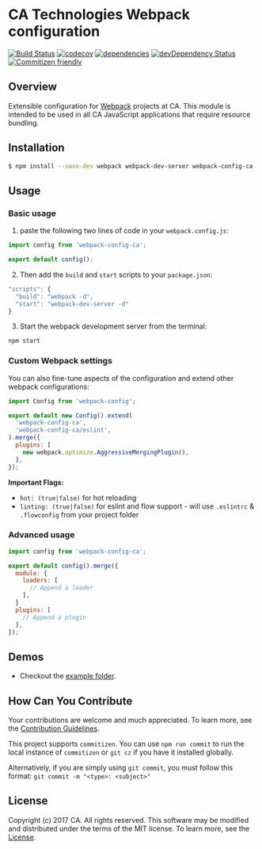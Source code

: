# CA Technologies Webpack configuration
[![Build Status](https://travis-ci.org/CAAPIM/webpack-config.svg?branch=master)](https://travis-ci.org/CAAPIM/webpack-config)
[![codecov](https://codecov.io/gh/CAAPIM/webpack-config/branch/master/graph/badge.svg)](https://codecov.io/gh/CAAPIM/webpack-config)
[![dependencies](https://david-dm.org/CAAPIM/webpack-config.svg)](https://david-dm.org/CAAPIM/webpack-config)
[![devDependency Status](https://david-dm.org/CAAPIM/webpack-config/dev-status.svg)](https://david-dm.org/CAAPIM/webpack-config#info=devDependencies)
[![Commitizen friendly](https://img.shields.io/badge/commitizen-friendly-brightgreen.svg)](http://commitizen.github.io/cz-cli/)

## Overview
Extensible configuration for [Webpack](https://webpack.github.io/) projects at CA. This module is intended to be used in all CA JavaScript applications that require resource bundling.

## Installation
```bash
$ npm install --save-dev webpack webpack-dev-server webpack-config-ca
```

## Usage
### Basic usage
1) paste the following two lines of code in your `webpack.config.js`:
```js
import config from 'webpack-config-ca';

export default config();
```

2) Then add the `build` and `start` scripts to your `package.json`:
```js
"scripts": {
  "build": "webpack -d",
  "start": "webpack-dev-server -d"
}
```

3) Start the webpack development server from the terminal:
```shell
npm start
```

### Custom Webpack settings
You can also fine-tune aspects of the configuration and extend other webpack configurations:

```js
import Config from 'webpack-config';

export default new Config().extend(
  'webpack-config-ca',
  'webpack-config-ca/eslint',
).merge({
  plugins: [
    new webpack.optimize.AggressiveMergingPlugin(),
  ],
});
```

**Important Flags:**
- `hot: (true|false)` for hot reloading
- `linting: (true|false)` for eslint and flow support - will use `.eslintrc` & `.flowconfig` from your project folder

### Advanced usage

```js
import config from 'webpack-config-ca';

export default config().merge({
  module: {
    loaders: [
      // Append a loader
    ],
  }
  plugins: [
    // Append a plugin
  ],
});
```

## Demos
- Checkout the [example folder](example).

## How Can You Contribute
Your contributions are welcome and much appreciated. To learn more, see the [Contribution Guidelines](CONTRIBUTING.md).

This project supports `commitizen`. You can use `npm run commit` to run the local instance of `commitizen` or `git cz` if you have it installed globally.

Alternatively, if you are simply using `git commit`, you must follow this format:
`git commit -m "<type>: <subject>"`

## License
Copyright (c) 2017 CA. All rights reserved.
This software may be modified and distributed under the terms of the MIT license. To learn more, see the [License](LICENSE.md).
